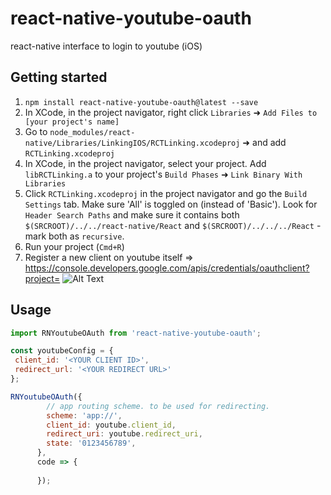 # react-native-youtube-oauth
react-native interface to login to youtube (iOS)

## Getting started

1. `npm install react-native-youtube-oauth@latest --save`
2. In XCode, in the project navigator, right click `Libraries` ➜ `Add Files to [your project's name]`
3. Go to `node_modules/react-native/Libraries/LinkingIOS/RCTLinking.xcodeproj` ➜ and add `RCTLinking.xcodeproj`
4. In XCode, in the project navigator, select your project. Add `libRCTLinking.a` to your project's `Build Phases` ➜ `Link Binary With Libraries`
5. Click `RCTLinking.xcodeproj` in the project navigator and go the `Build Settings` tab. Make sure 'All' is toggled on (instead of 'Basic'). Look for `Header Search Paths` and make sure it contains both `$(SRCROOT)/../../react-native/React` and `$(SRCROOT)/../../../React` - mark both as `recursive`.
6. Run your project (`Cmd+R`)
7. Register a new client on youtube itself => https://console.developers.google.com/apis/credentials/oauthclient?project=
![Alt Text](http://i.imgur.com/LeyB4zO.png)


## Usage

```javascript
import RNYoutubeOAuth from 'react-native-youtube-oauth';

const youtubeConfig = {
 client_id: '<YOUR CLIENT ID>',
 redirect_url: '<YOUR REDIRECT URL>'
};

RNYoutubeOAuth({
        // app routing scheme. to be used for redirecting.
        scheme: 'app://',
        client_id: youtube.client_id,
        redirect_uri: youtube.redirect_uri,
        state: '0123456789',
      },
      code => {
       
      });
```
